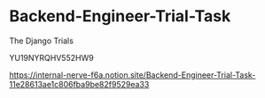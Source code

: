 # Backend-Engineer-Trial-Task
The Django Trials

YU19NYRQHV552HW9

https://internal-nerve-f6a.notion.site/Backend-Engineer-Trial-Task-11e28613ae1c806fba9be82f9529ea33